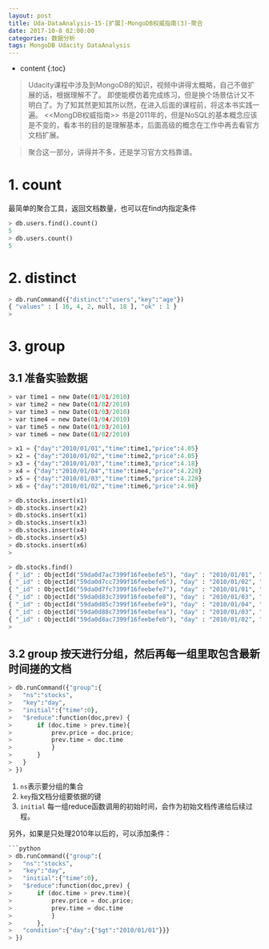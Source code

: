 ```yaml
---
layout: post
title: Uda-DataAnalysis-15-[扩展]-MongoDB权威指南(3)-聚合
date: 2017-10-8 02:00:00
categories: 数据分析
tags: MongoDB Udacity DataAnalysis 
---
```

* content
{:toc}

> Udacity课程中涉及到MongoDB的知识，视频中讲得太概略，自己不做扩展的话，根据理解不了。
> 即使能模仿着完成练习，但是换个场景估计又不明白了。为了知其然更知其所以然，在进入后面的课程前，将这本书实践一遍。
> <<MongDB权威指南>> 书是2011年的，但是NoSQL的基本概念应该是不变的，看本书的目的是理解基本，后面高级的概念在工作中再去看官方文档扩展。

> 聚合这一部分，讲得并不多，还是学习官方文档靠谱。

# 1. count

最简单的聚合工具，返回文档数量，也可以在find内指定条件

```python
> db.users.find().count()
5
> db.users.count()
5
```


# 2. distinct 

```python
> db.runCommand({"distinct":"users","key":"age"})
{ "values" : [ 16, 4, 2, null, 18 ], "ok" : 1 }
>
```

# 3. group

## 3.1  准备实验数据

```python
> var time1 = new Date(01/01/2010)
> var time2 = new Date(01/02/2010)
> var time3 = new Date(01/03/2010)
> var time4 = new Date(01/04/2010)
> var time5 = new Date(01/03/2010)
> var time6 = new Date(01/02/2010)

> x1 = {"day":"2010/01/01","time":time1,"price":4.05}
> x2 = {"day":"2010/01/02","time":time2,"price":4.05}
> x3 = {"day":"2010/01/03","time":time3,"price":4.18}
> x4 = {"day":"2010/01/04","time":time4,"price":4.228}
> x5 = {"day":"2010/01/03","time":time5,"price":4.228}
> x6 = {"day":"2010/01/02","time":time6,"price":4.98}

> db.stocks.insert(x1)
> db.stocks.insert(x2)
> db.stocks.insert(x1)
> db.stocks.insert(x3)
> db.stocks.insert(x4)
> db.stocks.insert(x5)
> db.stocks.insert(x6)
> 

> db.stocks.find()
{ "_id" : ObjectId("59da0d7ac7399f16feebefe5"), "day" : "2010/01/01", "time" : ISODate("1970-01-01T00:00:00Z"), "price" : 4.05 }
{ "_id" : ObjectId("59da0d7cc7399f16feebefe6"), "day" : "2010/01/02", "time" : ISODate("1970-01-01T00:00:00Z"), "price" : 4.05 }
{ "_id" : ObjectId("59da0d7fc7399f16feebefe7"), "day" : "2010/01/01", "time" : ISODate("1970-01-01T00:00:00Z"), "price" : 4.05 }
{ "_id" : ObjectId("59da0d83c7399f16feebefe8"), "day" : "2010/01/03", "time" : ISODate("1970-01-01T00:00:00Z"), "price" : 4.18 }
{ "_id" : ObjectId("59da0d85c7399f16feebefe9"), "day" : "2010/01/04", "time" : ISODate("1970-01-01T00:00:00Z"), "price" : 4.228 }
{ "_id" : ObjectId("59da0d88c7399f16feebefea"), "day" : "2010/01/03", "time" : ISODate("1970-01-01T00:00:00Z"), "price" : 4.228 }
{ "_id" : ObjectId("59da0d8ac7399f16feebefeb"), "day" : "2010/01/02", "time" : ISODate("1970-01-01T00:00:00Z"), "price" : 4.98 }
>
```

## 3.2  group 按天进行分组，然后再每一组里取包含最新时间搓的文档


```python
> db.runCommand({"group":{
> 	"ns":"stocks",
> 	"key":"day",
> 	"initial":{"time":0},
> 	"$reduce":function(doc,prev) { 
> 		if (doc.time > prev.time){ 
> 			prev.price = doc.price;
> 			prev.time = doc.time
> 			}
> 		}
> 	}
> })
```

1. `ns`表示要分组的集合
2. `key`指文档分组要依据的键
3. `initial` 每一组reduce函数调用的初始时间，会作为初始文档传递给后续过程。


另外，如果是只处理2010年以后的，可以添加条件：

```python
```python
> db.runCommand({"group":{
> 	"ns":"stocks",
> 	"key":"day",
> 	"initial":{"time":0},
> 	"$reduce":function(doc,prev) { 
> 		if (doc.time > prev.time){ 
> 			prev.price = doc.price;
> 			prev.time = doc.time
> 			}
> 		},
> 	"condition":{"day":{"$gt":"2010/01/01"}}}
> })
```


